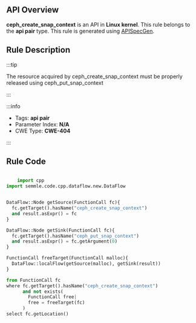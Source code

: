 ---
---


## API Overview
**ceph_create_snap_context** is an API in **Linux kernel**. This rule belongs to the **api pair** type. This rule is generated using [APISpecGen](../../tools/APISpecGen).
## Rule Description

:::tip

The resource acquired by ceph_create_snap_context must be properly released using ceph_put_snap_context

:::

:::info

- Tags: **api pair**
- Parameter Index: **N/A**
- CWE Type: **CWE-404**

:::

## Rule Code
```python

    import cpp
import semmle.code.cpp.dataflow.new.DataFlow


DataFlow::Node getSource(FunctionCall fc){
  fc.getTarget().hasName("ceph_create_snap_context")
  and result.asExpr() = fc
}

DataFlow::Node getSink(FunctionCall fc){
  fc.getTarget().hasName("ceph_put_snap_context")
  and result.asExpr() = fc.getArgument(0)
}

FunctionCall freeTarget(FunctionCall malloc){
  DataFlow::localFlow(getSource(malloc), getSink(result))
}

from FunctionCall fc
where fc.getTarget().hasName("ceph_create_snap_context")
      and not exists(
        FunctionCall free| 
        free = freeTarget(fc)
      )
select fc.getLocation()

    
```